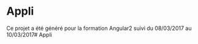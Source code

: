 # Appli

Ce projet a été généré pour la formation Angular2 suivi du 08/03/2017 au 10/03/2017# Appli
